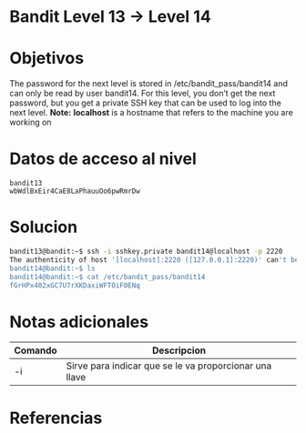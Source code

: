 # Bandit Level 13 → Level 14

# Objetivos
The password for the next level is stored in /etc/bandit_pass/bandit14 and can only be read by user bandit14. For this level, you don’t get the next password, but you get a private SSH key that can be used to log into the next level. **Note:** **localhost** is a hostname that refers to the machine you are working on
# Datos de acceso al nivel
```bach
bandit13
wbWdlBxEir4CaE8LaPhauuOo6pwRmrDw
```
# Solucion
```bash
bandit13@bandit:~$ ssh -i sshkey.private bandit14@localhost -p 2220
The authenticity of host '[localhost]:2220 ([127.0.0.1]:2220)' can't be established.
bandit14@bandit:~$ ls
bandit14@bandit:~$ cat /etc/bandit_pass/bandit14
fGrHPx402xGC7U7rXKDaxiWFTOiF0ENq

```


# Notas adicionales
|Comando|Descripcion|
|---|---|
|-i | Sirve para indicar que se le va proporcionar una llave  

# Referencias
